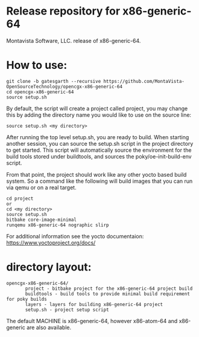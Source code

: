 # Release repository for x86-generic-64

Montavista Software, LLC. release of x86-generic-64. 

How to use:
==========

```
git clone -b gatesgarth --recursive https://github.com/MontaVista-OpenSourceTechnology/opencgx-x86-generic-64
cd opencgx-x86-generic-64
source setup.sh
```

By default, the script will create a project called project, you may change this
by adding the directory name you would like to use on the source line:

```
source setup.sh <my directory>
```

After running the top level setup.sh, you are ready to build. When starting
another session, you can source the setup.sh script in the project directory
to get started. This script will automatically source the environment for
the build tools stored under buildtools, and sources the 
poky/oe-init-build-env script.

From that point, the project should work like any other yocto based build system. So
a command like the following will build images that you can run via qemu or on a real target.

```
cd project
or
cd <my directory>
source setup.sh
bitbake core-image-minimal
runqemu x86-generic-64 nographic slirp
```

For additional information see the yocto documentaion: https://www.yoctoproject.org/docs/

directory layout:
================
```
opencgx-x86-generic-64/
       project - bitbake project for the x86-generic-64 project build
       buildtools - build tools to provide minimal build requirement for poky builds
       layers - layers for building x86-generic-64 project
       setup.sh - project setup script  
```

The default MACHINE is x86-generic-64, however x86-atom-64 and x86-generic are also available. 
